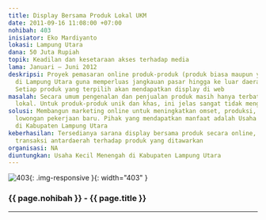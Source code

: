```yaml
---
title: Display Bersama Produk Lokal UKM
date: 2011-09-16 11:08:00 +07:00
nohibah: 403
inisiator: Eko Mardiyanto
lokasi: Lampung Utara
dana: 50 Juta Rupiah
topik: Keadilan dan kesetaraan akses terhadap media
lama: Januari – Juni 2012
deskripsi: Proyek pemasaran online produk-produk (produk biasa maupun yang unik) UKM
  di Lampung Utara guna memperluas jangkauan pasar hingga ke luar daerah Lampung Utara.
  Setiap produk yang terpilih akan mendapatkan display di web
masalah: Secara umum pengenalan dan penjualan produk masih hanya terbatas untuk daerah
  lokal. Untuk produk-produk unik dan khas, ini jelas sangat tidak menguntungkan
solusi: Membangun marketing online untuk meningkatkan omset, produksi, dan membuka
  lowongan pekerjaan baru. Pihak yang mendapatkan manfaat adalah Usaha Kecil Menengah
  di Kabupaten Lampung Utara
keberhasilan: Tersedianya sarana display bersama produk secara online,  terjadinya
  transaksi antardaerah terhadap produk yang ditawarkan
organisasi: NA
diuntungkan: Usaha Kecil Menengah di Kabupaten Lampung Utara
---
```


![403](/static/img/hibahcmb/403.png){: .img-responsive }{: width="403" }

### {{ page.nohibah }} - {{ page.title }}

---
